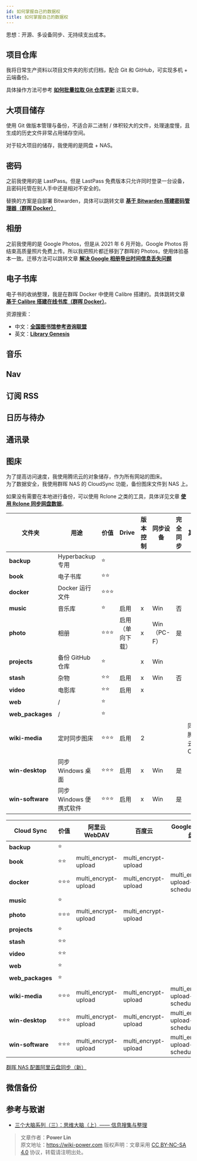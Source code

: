 ```yaml
---
id: 如何掌握自己的数据权
title: 如何掌握自己的数据权
---
```


思想：开源、多设备同步、无持续支出成本。

## 项目仓库

我将日常生产资料以项目文件夹的形式归档，配合 Git 和 GitHub，可实现多机 + 云端备份。

具体操作方法可参考 [**如何批量拉取 Git 仓库更新**](https://wiki-power.com/%E5%A6%82%E4%BD%95%E6%89%B9%E9%87%8F%E6%8B%89%E5%8F%96Git%E4%BB%93%E5%BA%93%E6%9B%B4%E6%96%B0) 这篇文章。

## 大项目储存

使用 Git 做版本管理与备份，不适合非二进制 / 体积较大的文件，处理速度慢，且生成的历史文件非常占用储存空间。

对于较大项目的储存，我使用的是网盘 + NAS。

## 密码

之前我使用的是 LastPass。但是 LastPass 免费版本只允许同时登录一台设备，且密码托管在别人手中还是相对不安全的。

替换的方案是自部署 Bitwarden，具体可以跳转文章 [**基于 Bitwarden 搭建密码管理器（群晖 Docker）**](https://wiki-power.com/%E5%9F%BA%E4%BA%8EBitwarden%E6%90%AD%E5%BB%BA%E5%AF%86%E7%A0%81%E7%AE%A1%E7%90%86%E5%99%A8%EF%BC%88%E7%BE%A4%E6%99%96Docker%EF%BC%89)

## 相册

之前我使用的是 Google Photos，但是从 2021 年 6 月开始，Google Photos 将结束高质量照片免费上传。所以我把照片都迁移到了群晖的 Photos，使用体验基本一致。迁移方法可以跳转文章 [**解决 Google 相册导出时间信息丢失问题**](https://wiki-power.com/%E8%A7%A3%E5%86%B3Google%E7%9B%B8%E5%86%8C%E5%AF%BC%E5%87%BA%E6%97%B6%E9%97%B4%E4%BF%A1%E6%81%AF%E4%B8%A2%E5%A4%B1%E9%97%AE%E9%A2%98)

## 电子书库

电子书的收纳整理，我是在群晖 Docker 中使用 Calibre 搭建的。具体跳转文章 [**基于 Calibre 搭建在线书库（群晖 Docker）**](https://wiki-power.com/%E5%9F%BA%E4%BA%8ECalibre%E6%90%AD%E5%BB%BA%E5%9C%A8%E7%BA%BF%E4%B9%A6%E5%BA%93%EF%BC%88%E7%BE%A4%E6%99%96Docker%EF%BC%89)。

资源搜索：

- 中文：[**全国图书馆参考咨询联盟**](http://www.ucdrs.superlib.net/)
- 英文：[**Library Genesis**](http://libgen.rs/)

## 音乐

## Nav

## 订阅 RSS

## 日历与待办

## 通讯录

## 图床

为了提高访问速度，我使用腾讯云的对象储存，作为所有网站的图床。  
为了数据安全，我使用群晖 NAS 的 CloudSync 功能，备份图床文件到 NAS 上。

如果没有需要在本地进行备份，可以使用 Rclone 之类的工具，具体详见文章 [**使用 Rclone 同步网盘数据**](https://wiki-power.com/%E4%BD%BF%E7%94%A8Rclone%E5%90%8C%E6%AD%A5%E7%BD%91%E7%9B%98%E6%95%B0%E6%8D%AE)。

| 文件夹           | 用途                    | 价值   | Drive            | 版本控制 | 同步设备    | 完全同步 | 其他           |
| ---------------- | ----------------------- | ------ | ---------------- | -------- | ----------- | -------- | -------------- |
| **backup**       | Hyperbackup 专用        | ⭐     |                  |          |             |          |                |
| **book**         | 电子书库                | ⭐⭐   |                  |          |             |          |                |
| **docker**       | Docker 运行文件         | ⭐⭐⭐ |                  |          |             |          |                |
| **music**        | 音乐库                  | ⭐     | 启用             | x        | Win         | 否       |                |
| **photo**        | 相册                    | ⭐⭐⭐ | 启用（单向下载） | x        | Win（PC-F） | 是       |                |
| **projects**     | 备份 GitHub 仓库        | ⭐     |                  | x        | Win         |          |                |
| **stash**        | 杂物                    | ⭐⭐   | 启用             | x        | Win         | 否       |                |
| **video**        | 电影库                  | ⭐⭐   | 启用             | x        |             |          |                |
| **web**          | /                       | ⭐     |                  |          |             |          |                |
| **web_packages** | /                       | ⭐     |                  |          |             |          |                |
| **wiki-media**   | 定时同步图床            | ⭐⭐⭐ | 启用             | 2        |             |          | 同步腾讯云 COS |
| **win-desktop**  | 同步 Windows 桌面       | ⭐⭐⭐ | 启用             | x        | Win         | 是       |                |
| **win-software** | 同步 Windows 便携式软件 | ⭐⭐⭐ | 启用             | x        | Win         | 是       |                |

| Cloud Sync       | 价值   | 阿里云 WebDAV        | 百度云               | Google 云端硬盘               | Backblaze B2                  |
| ---------------- | ------ | -------------------- | -------------------- | ----------------------------- | ----------------------------- |
| **backup**       | ⭐     |                      |                      |                               |                               |
| **book**         | ⭐⭐   | multi_encrypt-upload | multi_encrypt-upload |                               |                               |
| **docker**       | ⭐⭐⭐ | multi_encrypt-upload | multi_encrypt-upload | multi_encrypt-upload-schedule | multi_encrypt-upload-schedule |
| **music**        | ⭐     |                      |                      |                               |                               |
| **photo**        | ⭐⭐⭐ | multi_encrypt-upload | multi_encrypt-upload |                               |                               |
| **projects**     | ⭐     |                      |                      |                               |                               |
| **stash**        | ⭐⭐   |                      |                      |                               |                               |
| **video**        | ⭐⭐   |                      |                      |                               |                               |
| **web**          | ⭐     |                      |                      |                               |                               |
| **web_packages** | ⭐     |                      |                      |                               |                               |
| **wiki-media**   | ⭐⭐⭐ | multi_encrypt-upload | multi_encrypt-upload | multi_encrypt-upload-schedule | wiki-media_upload-schedule    |
| **win-desktop**  | ⭐⭐⭐ | multi_encrypt-upload | multi_encrypt-upload | multi_encrypt-upload-schedule | multi_encrypt-upload-schedule |
| **win-software** | ⭐⭐⭐ | multi_encrypt-upload | multi_encrypt-upload | multi_encrypt-upload-schedule | multi_encrypt-upload-schedule |

[群晖 NAS 配置阿里云盘同步（新）](https://fugary.com/?p=382)

## 微信备份

## 参考与致谢

- [三个大脑系列（三）：思维大脑（上）—— 信息搜集与整理](https://sspai.com/post/66527)

> 文章作者：**Power Lin**  
> 原文地址：<https://wiki-power.com>
> 版权声明：文章采用 [CC BY-NC-SA 4.0](https://creativecommons.org/licenses/by/4.0/deed.zh) 协议，转载请注明出处。
